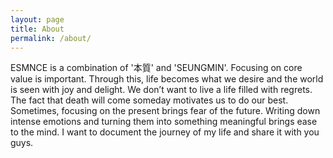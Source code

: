 ```yaml
---
layout: page
title: About
permalink: /about/
---
```


ESMNCE is a combination of '本質' and 'SEUNGMIN'. Focusing on core value is important. Through this, life becomes what we desire and the world is seen with joy and delight. We don’t want to live a life filled with regrets. The fact that death will come someday motivates us to do our best. Sometimes, focusing on the present brings fear of the future. Writing down intense emotions and turning them into something meaningful brings ease to the mind. I want to document the journey of my life and share it with you guys.
